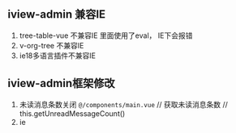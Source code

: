 ## iview-admin 兼容IE
1. tree-table-vue 不兼容IE
  里面使用了eval， IE下会报错
2. v-org-tree 不兼容IE
3. ie18多语言插件不兼容IE

## iview-admin框架修改
1. 未读消息条数关闭
    `@/components/main.vue`
    // 获取未读消息条数
    // this.getUnreadMessageCount()
2. ie

